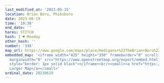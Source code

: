 ```yaml
---
last_modified_at: '2023-05-15'
location: Brian Boru, Phibsboro
date: 2023-06-19
time: '19:30'
end_date: ''
hares: STITCH
hash: I ♥ Monday
other_hash: ''
number: '338'
map_url: https://www.google.com/maps/place/Hedigans+%22TheBrian+Boru%22/@53.3652256,-6.2745987,17z/data=!3m1!4b1!4m6!3m5!1s0x48670e781a3a5b6b:0x3a5225ade5f8369b!8m2!3d53.3652256!4d-6.2720184!16s%2Fg%2F11xc6hy60
embedded_map: '<iframe width="425" height="350" frameborder="0" scrolling="no" marginheight="0"
  marginwidth="0" src="https://www.openstreetmap.org/export/embed.html?bbox=-6.27369225025177%2C53.36452625944456%2C-6.2713292241096505%2C53.365901094785706&amp;layer=mapnik"
  style="border: 1px solid black"></iframe><br/><small><a href="https://www.openstreetmap.org/#map=19/53.36521/-6.27251">View
  Larger Map</a></small>'
ordinal_date: 20230619
---
```


